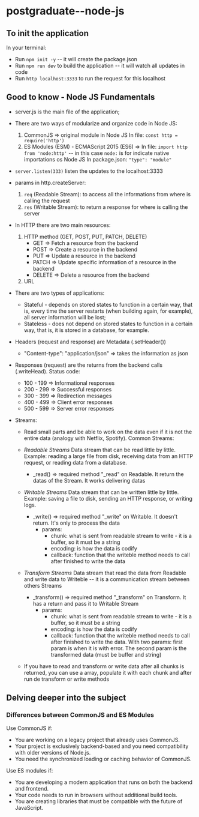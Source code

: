 # postgraduate--node-js

## To init the application
In your terminal:
- Run `npm init -y` -- it will create the package.json
- Run `npm run dev` to build the application -- it will watch all updates in code
- Run `http localhost:3333` to run the request for this localhost 


## Good to know - Node JS Fundamentals
- server.js is the main file of the application;

- There are two ways of modularize and organize code in Node JS:
    1) CommonJS => original module in Node JS 
    In file: `const http = require('http')`
    2) ES Modules (ESM) - ECMAScript 2015 (ES6) => 
    In file: `import http from 'node:http'` -- in this case `node:` is for indicate native importations os Node JS
    In package.json: `"type": "module"`

- `server.listen(333)` listen the updates to the localhost:3333

- params in http.createServer:
    1) `req` (Readable Stream): to access all the informations from where is calling the request
    2) `res` (Writable Stream): to return a response for where is calling the server


- In HTTP there are two main resources:
    1) HTTP method (GET, POST, PUT, PATCH, DELETE)
        - GET => Fetch a resource from the backend
        - POST => Create a resource in the backend
        - PUT => Update a resource in the backend
        - PATCH => Update specific information of a resource in the backend
        - DELETE => Delete a resource from the backend
    2) URL


- There are two types of applications:
    - Stateful - depends on stored states to function in a certain way, that is, every time the server restarts (when building again, for example), all server information will be lost;
    - Stateless - does not depend on stored states to function in a certain way, that is, it is stored in a database, for example.
    

- Headers (request and response) are Metadata (.setHeader())
    - "Content-type": "application/json" => takes the information as json   

- Responses (request) are the returns from the backend calls (.writeHead). Status code:
    - 100 - 199 => Informational responses
    - 200 - 299 => Successful responses
    - 300 - 399 => Redirection messages
    - 400 - 499 => Client error responses
    - 500 - 599 => Server error responses


- Streams:
    - Read small parts and be able to work on the data even if it is not the entire data (analogy with Netflix, Spotify). Common Streams:
    - *Readable Streams* 
    Data stream that can be read little by little. Example: reading a large file from disk, receiving data from an HTTP request, or reading data from a database.
        - _read() => required method "_read" on Readable. It return the datas of the Stream. It works delivering datas
    - *Writable Streams*
    Data stream that can be written little by little. Example: saving a file to disk, sending an HTTP response, or writing logs.
        - _write() => required method "_write" on Writable. It doesn't return. It's only to process the data
            - params:
                - chunk: what is sent from readable stream to write - it is a buffer, so it must be a string 
                - encoding: is how the data is codify
                - callback: function that the writeble method needs to call after finished to write the data

    - *Transform Streams*
    Data stream that read the data from Readable and write data to Writeble -- it is a communication stream between others Streams
        - _transform() => required method "_transform" on Transform. It has a return and pass it to Writable Stream
            - params:
                - chunk: what is sent from readable stream to write - it is a buffer, so it must be a string 
                - encoding: is how the data is codify
                - callback: function that the writeble method needs to call after finished to write the data. With two params: first param is when it is with error. The second param is the transformed data (must be buffer and string)
    - If you have to read and transform or write data after all chunks is returned, you can use a array, populate it with each chunk and after run de transform or write methods



## Delving deeper into the subject

### Differences between CommonJS and ES Modules

Use CommonJS if:
- You are working on a legacy project that already uses CommonJS.
- Your project is exclusively backend-based and you need compatibility with older versions of Node.js.
- You need the synchronized loading or caching behavior of CommonJS.

Use ES modules if:
- You are developing a modern application that runs on both the backend and frontend.
- Your code needs to run in browsers without additional build tools.
- You are creating libraries that must be compatible with the future of JavaScript.

